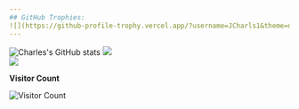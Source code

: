 ```yaml
---
## GitHub Trophies:
![](https://github-profile-trophy.vercel.app/?username=JCharls1&theme=dark&show-frame=false&no-bg=false&margin-w=4)
---
```


![Charles's GitHub stats](https://github-readme-stats.vercel.app/api?username=JCharls1&theme=dark&show_icons=true)
![](https://github-readme-stats.vercel.app/api/top-langs/?username=JCharls1&theme=dark&show_border=false&include_all_commits=false&count_private=false&layout=compact)<br/>
![](https://github-readme-streak-stats.herokuapp.com/?user=JCharls1&theme=dark&show_border=false)


<!--[![Visitor Count](https://visitcount.itsvg.in/api?id=jundel-malazarte29&icon=9&color=000000&textcolor=ffffff)](https://visitcount.itsvg.in)<br/> -->
<strong>Visitor Count</strong><br/>

![Visitor Count](https://profile-counter.glitch.me/JCharls1/count.svg)
